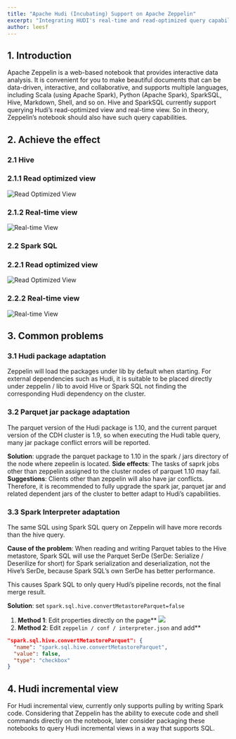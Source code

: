 ```yaml
---
title: "Apache Hudi (Incubating) Support on Apache Zeppelin"
excerpt: "Integrating HUDI's real-time and read-optimized query capabilities into Apache Zeppelin’s notebook"
author: leesf
---
```



## 1. Introduction
Apache Zeppelin is a web-based notebook that provides interactive data analysis. It is convenient for you to make beautiful documents that can be data-driven, interactive, and collaborative, and supports multiple languages, including Scala (using Apache Spark), Python (Apache Spark), SparkSQL, Hive, Markdown, Shell, and so on. Hive and SparkSQL currently support querying Hudi’s read-optimized view and real-time view. So in theory, Zeppelin’s notebook should also have such query capabilities.

## 2. Achieve the effect
### 2.1 Hive

### 2.1.1 Read optimized view
![Read Optimized View](/assets/images/blog/read_optimized_view.png)

### 2.1.2 Real-time view
![Real-time View](/assets/images/blog/real_time_view.png)

### 2.2 Spark SQL

### 2.2.1 Read optimized view
![Read Optimized View](/assets/images/blog/spark_read_optimized_view.png)

### 2.2.2 Real-time view
![Real-time View](/assets/images/blog/spark_real_time_view.png)

## 3. Common problems

### 3.1 Hudi package adaptation
Zeppelin will load the packages under lib by default when starting. For external dependencies such as Hudi, it is suitable to be placed directly under zeppelin / lib to avoid Hive or Spark SQL not finding the corresponding Hudi dependency on the cluster.

### 3.2 Parquet jar package adaptation
The parquet version of the Hudi package is 1.10, and the current parquet version of the CDH cluster is 1.9, so when executing the Hudi table query, many jar package conflict errors will be reported.

**Solution**: upgrade the parquet package to 1.10 in the spark / jars directory of the node where zepeelin is located.
**Side effects**: The tasks of saprk jobs other than zeppelin assigned to the cluster nodes of parquet 1.10 may fail.
**Suggestions**: Clients other than zeppelin will also have jar conflicts. Therefore, it is recommended to fully upgrade the spark jar, parquet jar and related dependent jars of the cluster to better adapt to Hudi’s capabilities.

### 3.3 Spark Interpreter adaptation

The same SQL using Spark SQL query on Zeppelin will have more records than the hive query.

**Cause of the problem**: When reading and writing Parquet tables to the Hive metastore, Spark SQL will use the Parquet SerDe (SerDe: Serialize / Deserilize for short) for Spark serialization and deserialization, not the Hive’s SerDe, because Spark SQL’s own SerDe has better performance.

This causes Spark SQL to only query Hudi’s pipeline records, not the final merge result.

**Solution**: set `spark.sql.hive.convertMetastoreParquet=false`

 1. **Method 1**: Edit properties directly on the page**
![](/assets/images/blog/spark_edit_properties.png)
 2. **Method 2**: Edit `zeppelin / conf / interpreter.json` and add**

```json
"spark.sql.hive.convertMetastoreParquet": {
  "name": "spark.sql.hive.convertMetastoreParquet",
  "value": false,
  "type": "checkbox"
}
```
## 4. Hudi incremental view

For Hudi incremental view, currently only supports pulling by writing Spark code. Considering that Zeppelin has the ability to execute code and shell commands directly on the notebook, later consider packaging these notebooks to query Hudi incremental views in a way that supports SQL.

